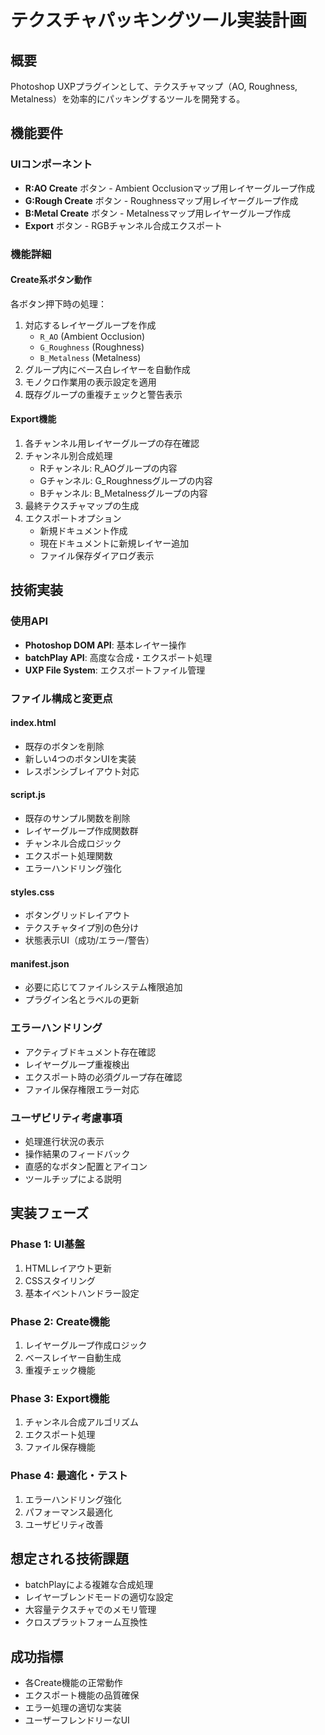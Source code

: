# テクスチャパッキングツール実装計画

## 概要
Photoshop UXPプラグインとして、テクスチャマップ（AO, Roughness, Metalness）を効率的にパッキングするツールを開発する。

## 機能要件

### UIコンポーネント
- **R:AO Create** ボタン - Ambient Occlusionマップ用レイヤーグループ作成
- **G:Rough Create** ボタン - Roughnessマップ用レイヤーグループ作成  
- **B:Metal Create** ボタン - Metalnessマップ用レイヤーグループ作成
- **Export** ボタン - RGBチャンネル合成エクスポート

### 機能詳細

#### Create系ボタン動作
各ボタン押下時の処理：
1. 対応するレイヤーグループを作成
   - `R_AO` (Ambient Occlusion)
   - `G_Roughness` (Roughness)
   - `B_Metalness` (Metalness)
2. グループ内にベース白レイヤーを自動作成
3. モノクロ作業用の表示設定を適用
4. 既存グループの重複チェックと警告表示

#### Export機能
1. 各チャンネル用レイヤーグループの存在確認
2. チャンネル別合成処理
   - Rチャンネル: R_AOグループの内容
   - Gチャンネル: G_Roughnessグループの内容
   - Bチャンネル: B_Metalnessグループの内容
3. 最終テクスチャマップの生成
4. エクスポートオプション
   - 新規ドキュメント作成
   - 現在ドキュメントに新規レイヤー追加
   - ファイル保存ダイアログ表示

## 技術実装

### 使用API
- **Photoshop DOM API**: 基本レイヤー操作
- **batchPlay API**: 高度な合成・エクスポート処理
- **UXP File System**: エクスポートファイル管理

### ファイル構成と変更点

#### index.html
- 既存のボタンを削除
- 新しい4つのボタンUIを実装
- レスポンシブレイアウト対応

#### script.js
- 既存のサンプル関数を削除
- レイヤーグループ作成関数群
- チャンネル合成ロジック
- エクスポート処理関数
- エラーハンドリング強化

#### styles.css
- ボタングリッドレイアウト
- テクスチャタイプ別の色分け
- 状態表示UI（成功/エラー/警告）

#### manifest.json
- 必要に応じてファイルシステム権限追加
- プラグイン名とラベルの更新

### エラーハンドリング
- アクティブドキュメント存在確認
- レイヤーグループ重複検出
- エクスポート時の必須グループ存在確認
- ファイル保存権限エラー対応

### ユーザビリティ考慮事項
- 処理進行状況の表示
- 操作結果のフィードバック
- 直感的なボタン配置とアイコン
- ツールチップによる説明

## 実装フェーズ

### Phase 1: UI基盤
1. HTMLレイアウト更新
2. CSSスタイリング
3. 基本イベントハンドラー設定

### Phase 2: Create機能
1. レイヤーグループ作成ロジック
2. ベースレイヤー自動生成
3. 重複チェック機能

### Phase 3: Export機能
1. チャンネル合成アルゴリズム
2. エクスポート処理
3. ファイル保存機能

### Phase 4: 最適化・テスト
1. エラーハンドリング強化
2. パフォーマンス最適化
3. ユーザビリティ改善

## 想定される技術課題
- batchPlayによる複雑な合成処理
- レイヤーブレンドモードの適切な設定
- 大容量テクスチャでのメモリ管理
- クロスプラットフォーム互換性

## 成功指標
- 各Create機能の正常動作
- エクスポート機能の品質確保
- エラー処理の適切な実装
- ユーザーフレンドリーなUI
